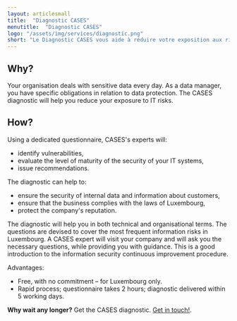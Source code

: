 ```yaml
---
layout: articlesmall
title:  "Diagnostic CASES"
menutitle:  "Diagnostic CASES"
logo: "/assets/img/services/diagnostic.png"
short: "Le Diagnostic CASES vous aide à réduire votre exposition aux risques IT"
---
```

## Why?
Your organisation deals with sensitive data every day. As a data manager, you have specific obligations in relation to data protection. The CASES diagnostic will help you reduce your exposure to IT risks.

## How?
Using a dedicated questionnaire, CASES's experts will:

* identify vulnerabilities,
* evaluate the level of maturity of the security of your IT systems,
* issue recommendations.

The diagnostic can help to:

* ensure the security of internal data and information about customers,
* ensure that the business complies with the laws of Luxembourg,
* protect the company's reputation.

The diagnostic will help you in both technical and organisational terms. The questions are devised to cover the most frequent information risks in Luxembourg. A CASES expert will visit your company and will ask you the necessary questions, while providing you with guidance. This is a good introduction to the information security continuous improvement procedure.


<div class="well well--blue-outline">
Advantages:

<ul>
<li>Free, with no commitment – for Luxembourg only.</li>
<li>Rapid process; questionnaire takes 2 hours; diagnostic delivered within 5 working days.</li>
</ul>
<b>Why wait any longer?</b> Get the CASES diagnostic. <a href="mailto:info@cases.lu?subject=Diagnostic">Get in touch!</a>.
</div>
